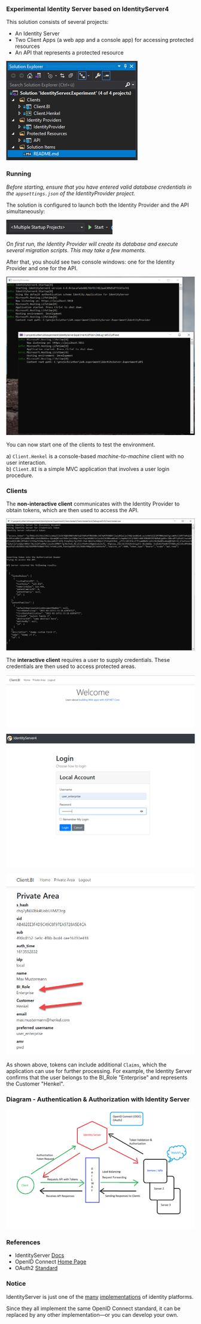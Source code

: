 ### Experimental Identity Server based on IdentityServer4

This solution consists of several projects:

* An Identity Server
* Two Client Apps (a web app and a console app) for accessing protected resources
* An API that represents a protected resource

![solution](./Images/solution.png)

### Running

*Before starting, ensure that you have entered valid database credentials in the `appsettings.json` of the IdentityProvider project.*

The solution is configured to launch both the Identity Provider and the API simultaneously:

![multiple_projects](./Images/multiple_projects.png)

*On first run, the Identity Provider will create its database and execute several migration scripts. This may take a few moments.*

After that, you should see two console windows: one for the Identity Provider and one for the API.

![two_consoles](./Images/two_consoles.png)

You can now start one of the clients to test the environment.

a) `Client.Henkel` is a console-based *machine-to-machine* client with no user interaction.  
b) `Client.BI` is a simple MVC application that involves a user login procedure.

### Clients

The **non-interactive client** communicates with the Identity Provider to obtain tokens, which are then used to access the API.

![client_console](./Images/client_console.png)

The **interactive client** requires a user to supply credentials. These credentials are then used to access protected areas.

![mvc_1](./Images/mvc_1.png)

![mvc_2](./Images/mvc_2.png)

![mvc_3](./Images/mvc_3.png)

As shown above, tokens can include additional `Claims`, which the application can use for further processing. For example, the Identity Server confirms that the user belongs to the BI_Role "Enterprise" and represents the Customer "Henkel".

### Diagram - Authentication & Authorization with Identity Server

![id_diagram](./Images/id_diagram.png)

### References

* IdentityServer [Docs](https://identityserver4.readthedocs.io/)
* OpenID Connect [Home Page](https://openid.net/connect/)
* OAuth2 [Standard](https://oauth.net/2/)

### Notice

IdentityServer is just one of the [many](https://documentation.openiddict.com/) [implementations](https://www.ory.sh/) of identity platforms.

Since they all implement the same OpenID Connect standard, it can be replaced by any other implementation—or you can develop your own.

